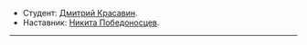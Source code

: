 * Студент: [Дмитрий Красавин](https://up.htmlacademy.ru/adaptive/19/user/76862).
* Наставник: [Никита Победоносцев](https://htmlacademy.ru/profile/nikkypizza).

---
